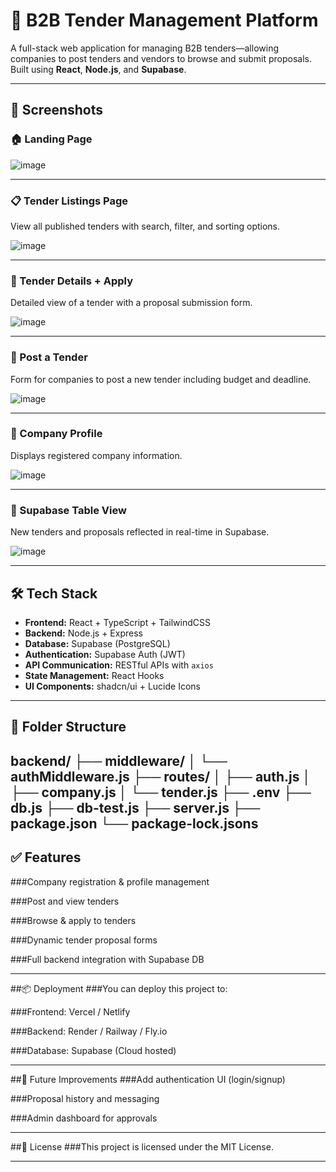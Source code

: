 # 🚀 B2B Tender Management Platform

A full-stack web application for managing B2B tenders—allowing companies to post tenders and vendors to browse and submit proposals. Built using **React**, **Node.js**, and **Supabase**.

---

## 📸 Screenshots

### 🏠 Landing Page

![image](https://github.com/user-attachments/assets/0dc7625f-7ca2-4bc7-8311-61e2e7786222)

---

### 📋 Tender Listings Page

View all published tenders with search, filter, and sorting options.

![image](https://github.com/user-attachments/assets/ecd997d9-b7f0-4644-8d92-c35ba4e0b203)

---

### 📄 Tender Details + Apply

Detailed view of a tender with a proposal submission form.

![image](https://github.com/user-attachments/assets/0699418e-46f6-4b5c-977d-6643b2d7cb08)

---

### 📝 Post a Tender

Form for companies to post a new tender including budget and deadline.

![image](https://github.com/user-attachments/assets/599538e6-3100-4e9d-b811-d173a8aa2ff3)

---

### 🏢 Company Profile

Displays registered company information.

![image](https://github.com/user-attachments/assets/4e8e158a-0dc7-463e-b7d9-52a68a0d814d)

---

### 💾 Supabase Table View

New tenders and proposals reflected in real-time in Supabase.

![image](https://github.com/user-attachments/assets/77ba48ac-20c8-41e4-bb87-9fe7fea5de7f)

---

## 🛠️ Tech Stack

- **Frontend:** React + TypeScript + TailwindCSS
- **Backend:** Node.js + Express
- **Database:** Supabase (PostgreSQL)
- **Authentication:** Supabase Auth (JWT)
- **API Communication:** RESTful APIs with `axios`
- **State Management:** React Hooks
- **UI Components:** shadcn/ui + Lucide Icons

---

## 📁 Folder Structure

backend/
├── middleware/
│   └── authMiddleware.js
├── routes/
│   ├── auth.js
│   ├── company.js
│   └── tender.js
├── .env
├── db.js
├── db-test.js
├── server.js
├── package.json
└── package-lock.jsons
---

## ✅ Features

###Company registration & profile management

###Post and view tenders

###Browse & apply to tenders

###Dynamic tender proposal forms

###Full backend integration with Supabase DB

---

##📦 Deployment
###You can deploy this project to:

###Frontend: Vercel / Netlify

###Backend: Render / Railway / Fly.io

###Database: Supabase (Cloud hosted)

---

##🧠 Future Improvements
###Add authentication UI (login/signup)

###Proposal history and messaging

###Admin dashboard for approvals

---
##📄 License
###This project is licensed under the MIT License.


---


















